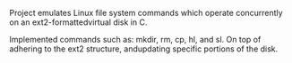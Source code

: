 Project emulates Linux file system commands which operate concurrently on an ext2-formattedvirtual disk in C.

Implemented commands such as:  mkdir, rm, cp, hl, and sl.  On top of adhering to the ext2 structure, andupdating specific portions of the disk.
